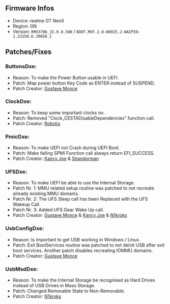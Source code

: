 ## Firmware Infos

- Device: realme GT Neo5
- Region: GN
- Version: `RMX3706_15.0.0.500` / `BOOT.MXF.2.0-00925.2-WAIPIO-1.22250.6.39858.1`

## Patches/Fixes

### ButtonsDxe:

- Reason: To make the Power Button usable in UEFI.
- Patch: Map power button Key Code as ENTER instead of SUSPEND.
- Patch Creator: [Gustave Monce](https://github.com/gus33000)

### ClockDxe:

- Reason: To keep some important clocks on.
- Patch: Removed "Clock_CESTADisableDependencies" function call.
- Patch Creator: [Robotix](https://github.com/Robotix22)

### PmicDxe:

- Reason: To make UEFI not Crash during UEFI Boot.
- Patch: Make failing SPMI Function call always return EFI_SUCCESS.
- Patch Creator: [Kancy Joe](https://github.com/sunflower2333) & [Shandorman](https://github.com/jiganomegsdfdf)

### UFSDxe:

- Reason: To make UEFI be able to use the Internal Storage.
- Patch Nr. 1: MMU related setup routine was patched to not recreate already existing MMU domains.
- Patch Nr. 2: The UFS Sleep call has been Replaced with the UFS Wakeup Call.
- Patch Nr. 3: Added UFS Gear Wake Up call.
- Patch Creator: [Gustave Monce](https://github.com/gus33000) & [Kancy Joe](https://github.com/sunflower2333) & [N1kroks](https://github.com/N1kroks)

### UsbConfigDxe:

- Reason: Is Important to get USB working in Windows / Linux.
- Patch: Exit BootServices routine was patched to not deinit USB after exit boot services. Another patch disables recreating IOMMU domains.
- Patch Creator: [Gustave Monce](https://github.com/gus33000)

### UsbMsdDxe:

- Reason: To make the Internal Storage be recognised as Hard Drives instead of USB Drives in Mass Storage.
- Patch: Changed Removable State to Non-Removable.
- Patch Creator: [N1kroks](https://github.com/N1kroks)
